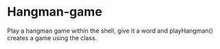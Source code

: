# Hangman-game
Play a hangman game within the shell, give it a word and playHangman() creates a game using the class.
